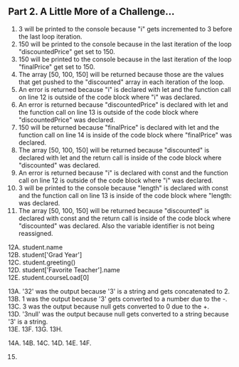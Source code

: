 ## Part 2. A Little More of a Challenge... ##

1. 3 will be printed to the console because "i" gets incremented to 3 before the last loop iteration.
2. 150 will be printed to the console because in the last iteration of the loop "discountedPrice" get set to 150.
3. 150 will be printed to the console because in the last iteration of the loop "finalPrice" get set to 150.
4. The array [50, 100, 150] will be returned because those are the values that get pushed to the "discounted" array in each iteration of the loop.
5. An error is returned because "i" is declared with let and the function call on line 12 is outside of the code block where "i" was declared.
6. An error is returned because "discountedPrice" is declared with let and the function call on line 13 is outside of the code block where "discountedPrice" was declared.
7. 150 will be returned because "finalPrice" is declared with let and the function call on line 14 is inside of the code block where "finalPrice" was declared.
8. The array [50, 100, 150] will be returned because "discounted" is declared with let and the return call is inside of the code block where "discounted" was declared.
9. An error is returned because "i" is declared with const and the function call on line 12 is outside of the code block where "i" was declared.
10. 3 will be printed to the console because "length" is declared with const and the function call on line 13 is inside of the code block where "length: was declared.
11. The array [50, 100, 150] will be returned because "discounted" is declared with const and the return call is inside of the code block where "discounted" was declared. Also the variable identifier is not being reassigned.

12A. student.name  
12B. student['Grad Year']  
12C. student.greeting()  
12D. student['Favorite Teacher'].name  
12E. student.courseLoad[0]  

13A. '32' was the output because '3' is a string and gets concatenated to 2.  
13B. 1 was the output because '3' gets converted to a number due to the -.  
13C. 3 was the output because null gets converted to 0 due to the +.  
13D. '3null' was the output because null gets converted to a string because '3' is a string.  
13E. 
13F. 
13G. 
13H. 

14A. 
14B. 
14C. 
14D. 
14E. 
14F. 

15. 
